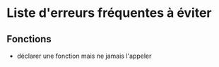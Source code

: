 # Liste d'erreurs fréquentes à éviter

## Fonctions

- déclarer une fonction mais ne jamais l'appeler